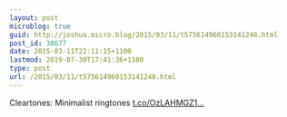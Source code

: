 ```yaml
---
layout: post
microblog: true
guid: http://joshua.micro.blog/2015/03/11/t575614960153141248.html
post_id: 38677
date: 2015-03-11T22:11:15+1100
lastmod: 2019-07-30T17:41:36+1100
type: post
url: /2015/03/11/t575614960153141248.html
---
```

Cleartones: Minimalist ringtones [t.co/OzLAHMGZ1...](http://t.co/OzLAHMGZ14)

